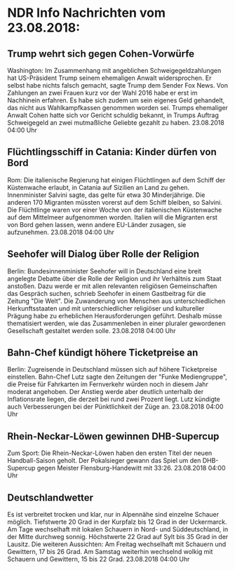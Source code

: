 # NDR Info Nachrichten vom 23.08.2018:


## Trump wehrt sich gegen Cohen-Vorwürfe
Washington: Im Zusammenhang mit angeblichen Schweigegeldzahlungen hat US-Präsident Trump seinem ehemaligen Anwalt widersprochen. Er selbst habe nichts falsch gemacht, sagte Trump dem Sender Fox News. Von Zahlungen an zwei Frauen kurz vor der Wahl 2016 habe er erst im Nachhinein erfahren. Es habe sich zudem um sein eigenes Geld gehandelt, das nicht aus Wahlkampfkassen genommen worden sei. Trumps ehemaliger Anwalt Cohen hatte sich vor Gericht schuldig bekannt, in Trumps Auftrag Schweigegeld an zwei mutmaßliche Geliebte gezahlt zu haben. 23.08.2018 04:00 Uhr 

## Flüchtlingsschiff in Catania: Kinder dürfen von Bord
Rom: Die italienische Regierung hat einigen Flüchtlingen auf dem Schiff der Küstenwache erlaubt, in Catania auf Sizilien an Land zu gehen. Innenminister Salvini sagte, das gelte für etwa 30 Minderjährige. Die anderen 170 Migranten müssten vorerst auf dem Schiff bleiben, so Salvini. Die Flüchtlinge waren vor einer Woche von der italienischen Küstenwache auf dem Mittelmeer aufgenommen worden. Italien will die Migranten erst von Bord gehen lassen, wenn andere EU-Länder zusagen, sie aufzunehmen. 23.08.2018 04:00 Uhr 

## Seehofer will Dialog über Rolle der Religion
Berlin: Bundesinnenminister Seehofer will in Deutschland eine breit angelegte Debatte über die Rolle der Religion und ihr Verhältnis zum Staat anstoßen. Dazu werde er mit allen relevanten religiösen Gemeinschaften das Gespräch suchen, schrieb Seehofer in einem Gastbeitrag für die Zeitung "Die Welt". Die Zuwanderung von Menschen aus unterschiedlichen Herkunftsstaaten und mit unterschiedlicher religiöser und kultureller Prägung habe zu erheblichen Herausforderungen geführt. Deshalb müsse thematisiert werden, wie das Zusammenleben in einer pluraler gewordenen Gesellschaft gestaltet werden solle. 23.08.2018 04:00 Uhr 

## Bahn-Chef kündigt höhere Ticketpreise an
Berlin: Zugreisende in Deutschland müssen sich auf höhere Ticketpreise einstellen. Bahn-Chef Lutz sagte den Zeitungen der "Funke Mediengruppe", die Preise für Fahrkarten im Fernverkehr würden noch in diesem Jahr moderat angehoben. Der Anstieg werde aber deutlich unterhalb der Inflationsrate liegen, die derzeit bei rund zwei Prozent liegt. Lutz kündigte auch Verbesserungen bei der Pünktlichkeit der Züge an. 23.08.2018 04:00 Uhr 

## Rhein-Neckar-Löwen gewinnen DHB-Supercup
Zum Sport:	Die Rhein-Neckar-Löwen haben den ersten Titel der neuen Handball-Saison geholt. Der Pokalsieger gewann das Spiel um den DHB-Supercup gegen Meister Flensburg-Handewitt mit 33:26. 23.08.2018 04:00 Uhr 

## Deutschlandwetter
Es ist verbreitet trocken und klar, nur in Alpennähe sind einzelne Schauer möglich. Tiefstwerte 20 Grad in der Kurpfalz bis 12 Grad in der Uckermarck. Am Tage wechselhaft mit lokalen Schauern in Nord- und Süddeutschland, in der Mitte durchweg sonnig. Höchstwerte 22 Grad auf Sylt bis 35 Grad in der Lausitz. Die weiteren Aussichten: Am Freitag wechselhaft mit Schauern und Gewittern, 17 bis 26 Grad. Am Samstag weiterhin wechselnd wolkig mit Schauern und Gewittern, 15 bis 22 Grad. 23.08.2018 04:00 Uhr 
